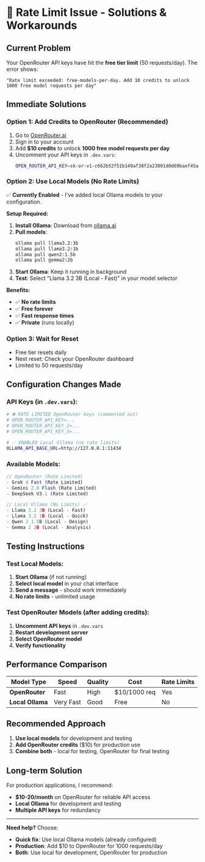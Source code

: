 # 🚨 Rate Limit Issue - Solutions & Workarounds

## **Current Problem**
Your OpenRouter API keys have hit the **free tier limit** (50 requests/day). The error shows:
```
"Rate limit exceeded: free-models-per-day. Add 10 credits to unlock 1000 free model requests per day"
```

## **Immediate Solutions**

### **Option 1: Add Credits to OpenRouter (Recommended)**
1. Go to [OpenRouter.ai](https://openrouter.ai)
2. Sign in to your account
3. Add **$10 credits** to unlock **1000 free model requests per day**
4. Uncomment your API keys in `.dev.vars`:
   ```bash
   OPEN_ROUTER_API_KEY=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
   ```

### **Option 2: Use Local Models (No Rate Limits)**
✅ **Currently Enabled** - I've added local Ollama models to your configuration.

**Setup Required:**
1. **Install Ollama**: Download from [ollama.ai](https://ollama.ai)
2. **Pull models**:
   ```bash
   ollama pull llama3.2:3b
   ollama pull llama3.2:1b
   ollama pull qwen2:1.5b
   ollama pull gemma2:2b
   ```
3. **Start Ollama**: Keep it running in background
4. **Test**: Select "Llama 3.2 3B (Local - Fast)" in your model selector

**Benefits:**
- ✅ **No rate limits**
- ✅ **Free forever**
- ✅ **Fast response times**
- ✅ **Private** (runs locally)

### **Option 3: Wait for Reset**
- Free tier resets daily
- Next reset: Check your OpenRouter dashboard
- Limited to 50 requests/day

## **Configuration Changes Made**

### **API Keys** (in `.dev.vars`):
```bash
# ❌ RATE LIMITED OpenRouter keys (commented out)
# OPEN_ROUTER_API_KEY=...
# OPEN_ROUTER_API_KEY_2=...
# OPEN_ROUTER_API_KEY_3=...

# ✅ ENABLED Local Ollama (no rate limits)
OLLAMA_API_BASE_URL=http://127.0.0.1:11434
```

### **Available Models**:
```typescript
// OpenRouter (Rate Limited)
- Grok 4 Fast (Rate Limited)
- Gemini 2.0 Flash (Rate Limited)
- DeepSeek V3.1 (Rate Limited)

// Local Ollama (No Limits) ✅
- Llama 3.2 3B (Local - Fast)
- Llama 3.2 1B (Local - Quick)
- Qwen 2 1.5B (Local - Design)
- Gemma 2 2B (Local - Analysis)
```

## **Testing Instructions**

### **Test Local Models**:
1. **Start Ollama** (if not running)
2. **Select local model** in your chat interface
3. **Send a message** - should work immediately
4. **No rate limits** - unlimited usage

### **Test OpenRouter Models** (after adding credits):
1. **Uncomment API keys** in `.dev.vars`
2. **Restart development server**
3. **Select OpenRouter model**
4. **Verify functionality**

## **Performance Comparison**

| Model Type | Speed | Quality | Cost | Rate Limits |
|------------|-------|---------|------|-------------|
| **OpenRouter** | Fast | High | $10/1000 req | Yes |
| **Local Ollama** | Very Fast | Good | Free | No |

## **Recommended Approach**

1. **Use local models** for development and testing
2. **Add OpenRouter credits** ($10) for production use
3. **Combine both** - local for testing, OpenRouter for final testing

## **Long-term Solution**

For production applications, I recommend:
- **$10-20/month** on OpenRouter for reliable API access
- **Local Ollama** for development and testing
- **Multiple API keys** for redundancy

---

**Need help?** Choose:
- **Quick fix**: Use local Ollama models (already configured)
- **Production**: Add $10 to OpenRouter for 1000 requests/day
- **Both**: Use local for development, OpenRouter for production